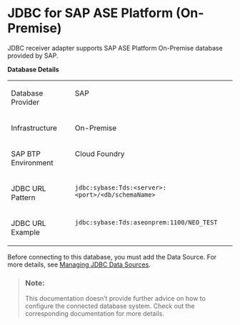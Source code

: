 <!-- loiodad011dd4c144095beaf29c84f733c9f -->

# JDBC for SAP ASE Platform \(On-Premise\)

JDBC receiver adapter supports SAP ASE Platform On-Premise database provided by SAP.

**Database Details**


<table>
<tr>
<td valign="top">

Database Provider

</td>
<td valign="top">

SAP

</td>
</tr>
<tr>
<td valign="top">

Infrastructure

</td>
<td valign="top">

On-Premise

</td>
</tr>
<tr>
<td valign="top">

SAP BTP Environment

</td>
<td valign="top">

Cloud Foundry

</td>
</tr>
<tr>
<td valign="top">

JDBC URL Pattern

</td>
<td valign="top">

`jdbc:sybase:Tds:<server>:<port>/<db/schemaName>`

</td>
</tr>
<tr>
<td valign="top">

JDBC URL Example

</td>
<td valign="top">

`jdbc:sybase:Tds:aseonprem:1100/NEO_TEST`

</td>
</tr>
</table>

Before connecting to this database, you must add the Data Source. For more details, see [Managing JDBC Data Sources](managing-jdbc-data-sources-4c873fa.md).

> ### Note:  
> This documentation doesn’t provide further advice on how to configure the connected database system. Check out the corresponding documentation for more details.

